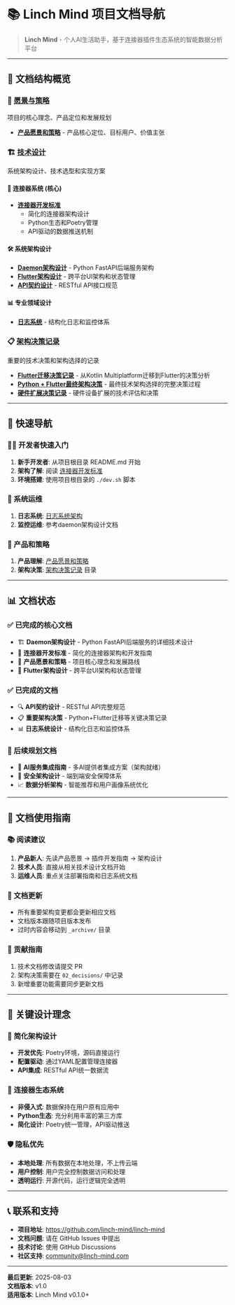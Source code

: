# 📚 Linch Mind 项目文档导航

> **Linch Mind** - 个人AI生活助手，基于连接器插件生态系统的智能数据分析平台

---

## 📖 文档结构概览

### 🎯 [愿景与策略](./00_vision_and_strategy/)
项目的核心理念、产品定位和发展规划

- **[产品愿景和策略](./00_vision_and_strategy/product_vision_and_strategy.md)** - 产品核心定位、目标用户、价值主张

### 🏗️ [技术设计](./01_technical_design/)
系统架构设计、技术选型和实现方案

#### 🔌 连接器系统 (核心)
- **[连接器开发标准](./01_technical_design/connector_internal_management_standards.md)** 
  - 简化的连接器架构设计
  - Python生态和Poetry管理
  - API驱动的数据推送机制

#### 🛠️ 系统架构设计
- **[Daemon架构设计](./01_technical_design/daemon_architecture.md)** - Python FastAPI后端服务架构
- **[Flutter架构设计](./01_technical_design/flutter_architecture_design.md)** - 跨平台UI架构和状态管理
- **[API契约设计](./01_technical_design/api_contract_design.md)** - RESTful API接口规范

#### 📊 专业领域设计
- **[日志系统](./01_technical_design/logging_system/)** - 结构化日志和监控体系

### 📋 [架构决策记录](./02_decisions/)
重要的技术决策和架构选择的记录

- **[Flutter迁移决策记录](./02_decisions/flutter_migration_decision_record.md)** - 从Kotlin Multiplatform迁移到Flutter的决策分析
- **[Python + Flutter最终架构决策](./02_decisions/python_flutter_architecture_final_decision.md)** - 最终技术架构选择的完整决策过程
- **[硬件扩展决策记录](./02_decisions/hardware_extension_decision_record.md)** - 硬件设备扩展的技术评估和决策

---

## 🚀 快速导航

### 👩‍💻 开发者快速入门
1. **新手开发者**: 从项目根目录 README.md 开始
2. **架构了解**: 阅读 [连接器开发标准](./01_technical_design/connector_internal_management_standards.md)
3. **环境搭建**: 使用项目根目录的 `./dev.sh` 脚本

### 🏢 系统运维
1. **日志系统**: [日志系统架构](./01_technical_design/logging_system/architecture.md)
2. **监控运维**: 参考daemon架构设计文档

### 🎯 产品和策略
1. **产品理解**: [产品愿景和策略](./00_vision_and_strategy/product_vision_and_strategy.md)
2. **架构决策**: [架构决策记录](./02_decisions/) 目录

---

## 📊 文档状态

### ✅ 已完成的核心文档
- 🏗️ **Daemon架构设计** - Python FastAPI后端服务的详细技术设计
- 🔌 **连接器开发标准** - 简化的连接器架构和开发指南
- 🎯 **产品愿景和策略** - 项目核心理念和发展路线
- 📱 **Flutter架构设计** - 跨平台UI架构和状态管理

### ✅ 已完成的文档
- 🔍 **API契约设计** - RESTful API完整规范
- 📋 **重要架构决策** - Python+Flutter迁移等关键决策记录
- 📊 **日志系统设计** - 结构化日志和监控体系

### 📅 后续规划文档
- 🤖 **AI服务集成指南** - 多AI提供者集成方案（架构就绪）
- 🔐 **安全架构设计** - 端到端安全保障体系
- 📈 **数据分析架构** - 智能推荐和用户画像系统优化

---

## 🎯 文档使用指南

### 📚 阅读建议
1. **产品新人**: 先读产品愿景 → 插件开发指南 → 架构设计
2. **技术人员**: 直接从相关技术设计文档开始
3. **运维人员**: 重点关注部署指南和日志系统文档

### 🔄 文档更新
- 所有重要架构变更都会更新相应文档
- 文档版本跟随项目版本发布
- 过时内容会移动到 `_archive/` 目录

### 🤝 贡献指南
1. 技术文档修改请提交 PR
2. 架构决策需要在 `02_decisions/` 中记录
3. 新增重要功能需要同步更新文档

---

## 🌟 关键设计理念

### 🎯 **简化架构设计** 
- **开发优先**: Poetry环境，源码直接运行
- **配置驱动**: 通过YAML配置管理连接器
- **API集成**: RESTful API统一数据流

### 🔌 **连接器生态系统**
- **非侵入式**: 数据保持在用户原有应用中
- **Python生态**: 充分利用丰富的第三方库
- **简化设计**: Poetry统一管理，API驱动推送

### 🛡️ **隐私优先**
- **本地处理**: 所有数据在本地处理，不上传云端
- **用户控制**: 用户完全控制数据访问和处理
- **透明运行**: 开源代码，运行逻辑完全透明

---

## 📞 联系和支持

- **项目地址**: https://github.com/linch-mind/linch-mind
- **文档问题**: 请在 GitHub Issues 中提出
- **技术讨论**: 使用 GitHub Discussions
- **社区支持**: community@linch-mind.com

---

**最后更新**: 2025-08-03  
**文档版本**: v1.0  
**适用版本**: Linch Mind v0.1.0+
